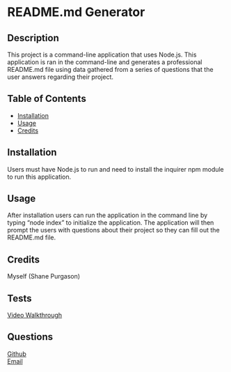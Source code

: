 
  
   
  # README.md Generator 
  
  
  ## Description
  This project is a command-line application that uses Node.js. This application is ran in the command-line and generates a professional README.md file using data gathered from a series of questions that the user answers regarding their project. 

  ## Table of Contents
  * [Installation](#installation)
  * [Usage](#usage)
  * [Credits](#credits)
  

  ## Installation
  Users must have Node.js to run and need to install the inquirer npm module to run this application. 

  ## Usage
  After installation users can run the application in the command line by typing “node index” to initialize the application. The application will then prompt the users with questions about their project so they can fill out the README.md file. 

  ## Credits
  Myself (Shane Purgason)

  

  ## Tests
  [Video Walkthrough](https://watch.screencastify.com/v/1C4X5DmhNArX9hFVFFb3)

  ## Questions
  [Github](https://github.com/spurgason) <br>
  [Email](mailto:shanepurgason.98@gmail.com)

  


